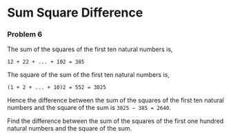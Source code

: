 # Sum Square Difference
### Problem 6

The sum of the squares of the first ten natural
numbers is,

    12 + 22 + ... + 102 = 385
The square of the sum of the first ten natural
numbers is,

    (1 + 2 + ... + 10)2 = 552 = 3025
Hence the difference between the sum of the
squares of the first ten natural numbers and the
square of the sum is `3025 − 385 = 2640`.

Find the difference between the sum of the
squares of the first one hundred natural numbers and
the square of the sum.
